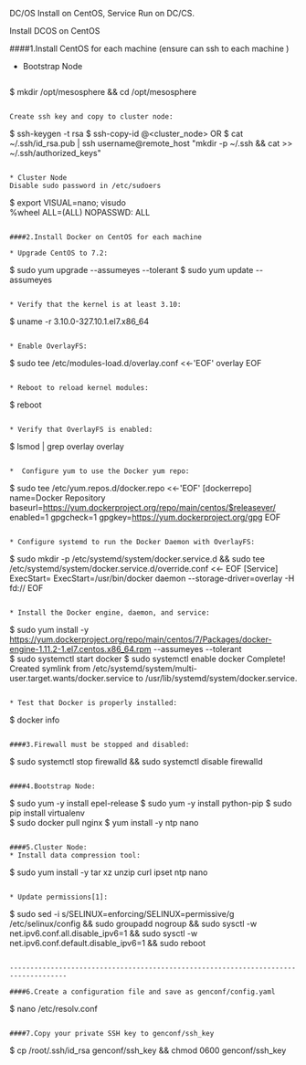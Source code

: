 DC/OS Install on  CentOS, Service Run on DC/CS.

Install DCOS on CentOS

####1.Install CentOS for each machine (ensure can ssh to each machine )
* Bootstrap Node
  
  ```
$ mkdir /opt/mesosphere && cd /opt/mesosphere	
  ```  
  
Create ssh key and copy to cluster node:

```
$ ssh-keygen -t rsa
$ ssh-copy-id <username>@<cluster_node>
OR
$ cat ~/.ssh/id_rsa.pub | ssh username@remote_host "mkdir -p ~/.ssh && cat >> ~/.ssh/authorized_keys"
```

* Cluster Node
Disable sudo password in /etc/sudoers

```
$ export VISUAL=nano; visudo			
%wheel ALL=(ALL) NOPASSWD: ALL			
```

####2.Install Docker on CentOS for each machine

* Upgrade CentOS to 7.2: 

```
$ sudo yum upgrade --assumeyes --tolerant
$ sudo yum update --assumeyes
```

* Verify that the kernel is at least 3.10: 

```
$ uname -r
3.10.0-327.10.1.el7.x86_64
```

* Enable OverlayFS:

```
$ sudo tee /etc/modules-load.d/overlay.conf <<-'EOF'
overlay
EOF
```

* Reboot to reload kernel modules:

```
$ reboot
```

* Verify that OverlayFS is enabled:

```
$ lsmod | grep overlay
overlay
```

*  Configure yum to use the Docker yum repo:

```
$ sudo tee /etc/yum.repos.d/docker.repo <<-'EOF'
[dockerrepo]
name=Docker Repository
baseurl=https://yum.dockerproject.org/repo/main/centos/$releasever/
enabled=1
gpgcheck=1
gpgkey=https://yum.dockerproject.org/gpg
EOF
```

* Configure systemd to run the Docker Daemon with OverlayFS:

```
$ sudo mkdir -p /etc/systemd/system/docker.service.d && sudo tee /etc/systemd/system/docker.service.d/override.conf <<- EOF
[Service]
ExecStart=
ExecStart=/usr/bin/docker daemon --storage-driver=overlay -H fd://
EOF
```

* Install the Docker engine, daemon, and service:

```
$ sudo yum install -y https://yum.dockerproject.org/repo/main/centos/7/Packages/docker-engine-1.11.2-1.el7.centos.x86_64.rpm --assumeyes --tolerant		
$ sudo systemctl start docker
$ sudo systemctl enable docker
Complete!
Created symlink from /etc/systemd/system/multi-user.target.wants/docker.service to /usr/lib/systemd/system/docker.service.
```

* Test that Docker is properly installed:

```
$ docker info
```

####3.Firewall must be stopped and disabled:

```
$ sudo systemctl stop firewalld && sudo systemctl disable firewalld
```

####4.Bootstrap Node:

```
$ sudo yum -y install epel-release
$ sudo yum -y install python-pip
$ sudo pip install virtualenv	
$ sudo docker pull nginx
$ yum install -y ntp nano
```

####5.Cluster Node:
* Install data compression tool:  

```
$ sudo yum install -y tar xz unzip curl ipset ntp nano
```

* Update permissions[1]:
```
$ sudo sed -i s/SELINUX=enforcing/SELINUX=permissive/g /etc/selinux/config &&
sudo groupadd nogroup &&
sudo sysctl -w net.ipv6.conf.all.disable_ipv6=1 &&
sudo sysctl -w net.ipv6.conf.default.disable_ipv6=1 &&
sudo reboot
```

------------------------------------------------------------------------------------

####6.Create a configuration file and save as genconf/config.yaml

```
$ nano /etc/resolv.conf
```

####7.Copy your private SSH key to genconf/ssh_key

```
$ cp /root/.ssh/id_rsa genconf/ssh_key && chmod 0600 genconf/ssh_key
```
